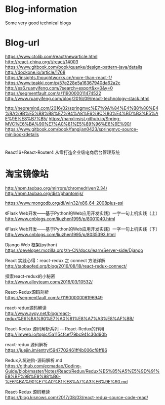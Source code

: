 # Blog-information
Some very good technical blogs

# Blog-url
https://www.ctolib.com/react/newarticle.html<br>
http://react-china.org/t/react/14003<br>
https://www.gitbook.com/book/quanke/design-pattern-java/details<br>
http://dockone.io/article/1768<br>
https://insights.thoughtworks.cn/more-than-react-1/<br>
https://www.teakki.com/p/57e228e5a16367940da62a2c<br>
http://es6.ruanyifeng.com/?search=export&x=0&y=0<br>
https://segmentfault.com/a/1190000011474522<br>
http://www.ruanyifeng.com/blog/2016/09/react-technology-stack.html

http://neoremind.com/2016/02/springmvc%E7%9A%84%E4%B8%80%E4%BA%9B%E5%B8%B8%E7%94%A8%E6%9C%80%E4%BD%B3%E5%AE%9E%E8%B7%B5/
https://hanxlinsist.github.io/Spring-MVC%E6%BA%90%E7%A0%81%E5%89%96%E6%9E%90/
https://www.gitbook.com/book/fangjian0423/springmvc-source-minibook/details



# 
React16+React-Router4 从零打造企业级电商后台管理系统

# 淘宝镜像站
http://npm.taobao.org/mirrors/chromedriver/2.34/<br>
http://npm.taobao.org/dist/phantomjs/<br>


https://www.mongodb.org/dl/win32/x86_64-2008plus-ssl

《Flask Web开发——基于Python的Web应用开发实践》一字一句上机实践（上）
http://www.cnblogs.com/liuzhen1995/p/8001040.html

《Flask Web开发——基于Python的Web应用开发实践》一字一句上机实践（下）
http://www.cnblogs.com/liuzhen1995/p/8035393.html

Django Web 框架(python)<br>
https://developer.mozilla.org/zh-CN/docs/learn/Server-side/Django

React 实践心得：react-redux 之 connect 方法详解<br>
http://taobaofed.org/blog/2016/08/18/react-redux-connect/

探索react-redux的小秘密<br>
http://www.alloyteam.com/2016/03/10532/

React-Redux源码剖析<br>
https://segmentfault.com/a/1190000006196949

react-redux源码解读<br>
http://www.ayqy.net/blog/react-redux%E6%BA%90%E7%A0%81%E8%A7%A3%E8%AF%BB/

React-Redux 源码解析系列 -- React-Redux的作用<br>
http://imweb.io/topic/5a1154fcef79bc941c30d90b

react-redux 源码解析<br>
https://juejin.im/entry/5947702461ff4b006cf8ff86

Redux入坑进阶-源码解析.md<br>
https://github.com/ecmadao/Coding-Guide/blob/master/Notes/React/Redux/Redux%E5%85%A5%E5%9D%91%E8%BF%9B%E9%98%B6-%E6%BA%90%E7%A0%81%E8%A7%A3%E6%9E%90.md

React-Redux 源码粗读<br>
https://blog.kisnows.com/2017/08/03/react-redux-source-code-read/

